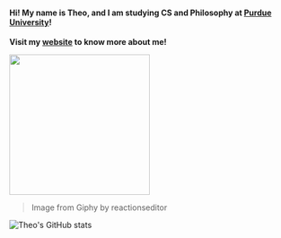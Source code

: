 #### Hi! My name is Theo, and I am studying CS and Philosophy at [Purdue University](https://purdue.edu/)!
**Visit my [website](https://theopn.github.io/) to know more about me!**

<img src="https://media.giphy.com/media/ule4vhcY1xEKQ/giphy.gif" width="250" height="250" />

> Image from Giphy by reactionseditor

![Theo's GitHub stats](https://github-readme-stats.vercel.app/api?username=theopn&show_icons=true&theme=radical)
